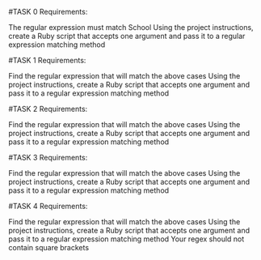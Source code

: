 #TASK 0
Requirements:

The regular expression must match School
Using the project instructions, create a Ruby script that accepts one argument and pass it to a regular expression matching method

#TASK 1
Requirements:

Find the regular expression that will match the above cases
Using the project instructions, create a Ruby script that accepts one argument and pass it to a regular expression matching method

#TASK 2
Requirements:

Find the regular expression that will match the above cases
Using the project instructions, create a Ruby script that accepts one argument and pass it to a regular expression matching method

#TASK 3
Requirements:

Find the regular expression that will match the above cases
Using the project instructions, create a Ruby script that accepts one argument and pass it to a regular expression matching method

#TASK 4
Requirements:

Find the regular expression that will match the above cases
Using the project instructions, create a Ruby script that accepts one argument and pass it to a regular expression matching method
Your regex should not contain square brackets
